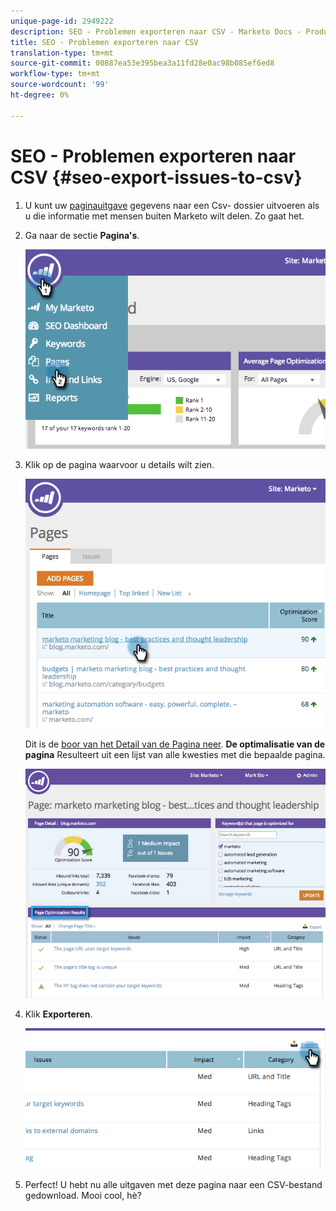 ```yaml
---
unique-page-id: 2949222
description: SEO - Problemen exporteren naar CSV - Marketo Docs - Productdocumentatie
title: SEO - Problemen exporteren naar CSV
translation-type: tm+mt
source-git-commit: 00887ea53e395bea3a11fd28e0ac98b085ef6ed8
workflow-type: tm+mt
source-wordcount: '99'
ht-degree: 0%

---
```



# SEO - Problemen exporteren naar CSV {#seo-export-issues-to-csv}

1. U kunt uw [paginauitgave](seo-understanding-pages.md) gegevens naar een Csv- dossier uitvoeren als u die informatie met mensen buiten Marketo wilt delen. Zo gaat het.
1. Ga naar de sectie **Pagina&#39;s**.

   ![](assets/image2014-9-18-13-3a16-3a5.png)

1. Klik op de pagina waarvoor u details wilt zien.

   ![](assets/image2014-9-18-13-3a16-3a8.png)

   Dit is de [boor van het Detail van de Pagina neer](seo-using-the-page-detail-drill-down.md). **De optimalisatie van de pagina** Resulteert uit een lijst van alle kwesties met die bepaalde pagina.

   ![](assets/image2014-9-18-13-3a16-3a12.png)

1. Klik **Exporteren**.

   ![](assets/image2014-9-18-13-3a16-3a39.png)

1. Perfect! U hebt nu alle uitgaven met deze pagina naar een CSV-bestand gedownload. Mooi cool, hè?

